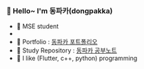 ### 🔭 Hello~ I'm 동파카(dongpakka)
- 🌱 MSE student
- 
- 👯 Portfolio : [동파카 포트폴리오](https://www.notion.so/Creative-3e07d02e676f450489a550b4110a655f)
- 🤔 Study Repository : [동파카 공부노트](https://cafe.naver.com/dongpakkaflutter)
- 💬 I like (Flutter, c++, python) programming

